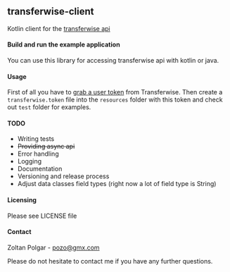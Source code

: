 ## transferwise-client

Kotlin client for the [transferwise api](https://api-docs.transferwise.com)
    
#### Build and run the example application

You can use this library for accessing transferwise api with kotlin or java.

#### Usage

First of all you have to [grab a user token](https://api-docs.transferwise.com/#bank-integrations-guide-get-user-tokens) from Transferwise. Then create a `transferwise.token` file into the `resources` folder with this token and check out `test` folder for examples.

#### TODO 

 - Writing tests
 - ~~Providing async api~~
 - Error handling
 - Logging
 - Documentation
 - Versioning and release process
 - Adjust data classes field types (right now a lot of field type is String)

#### Licensing 

Please see LICENSE file

#### Contact

Zoltan Polgar - pozo@gmx.com

Please do not hesitate to contact me if you have any further questions.